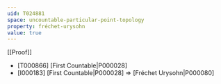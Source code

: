 ```yaml
---
uid: T024881
space: uncountable-particular-point-topology
property: fréchet-urysohn
value: true
---
```

[[Proof]]

* [T000866] [First Countable|P000028]
* [I000183] [First Countable|P000028] => [Fréchet Urysohn|P000080]

